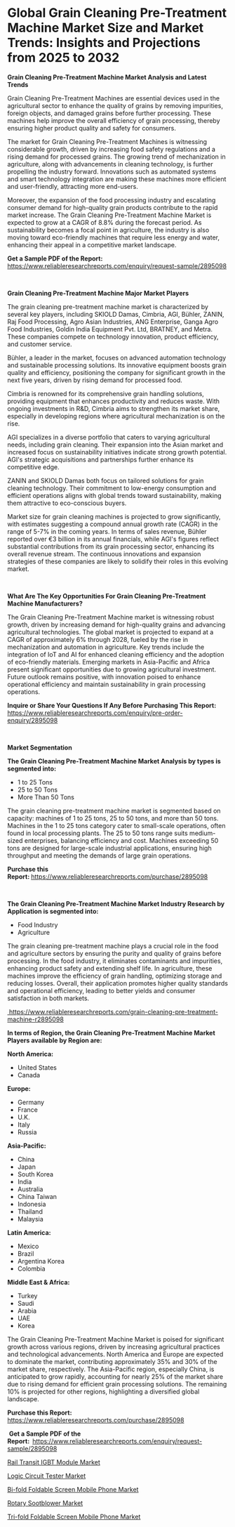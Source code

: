 <p><h1>Global Grain Cleaning Pre-Treatment Machine Market Size and Market Trends: Insights and Projections from 2025 to 2032</h1></p><p><strong>Grain Cleaning Pre-Treatment Machine Market Analysis and Latest Trends</strong></p>
<p><p>Grain Cleaning Pre-Treatment Machines are essential devices used in the agricultural sector to enhance the quality of grains by removing impurities, foreign objects, and damaged grains before further processing. These machines help improve the overall efficiency of grain processing, thereby ensuring higher product quality and safety for consumers. </p><p>The market for Grain Cleaning Pre-Treatment Machines is witnessing considerable growth, driven by increasing food safety regulations and a rising demand for processed grains. The growing trend of mechanization in agriculture, along with advancements in cleaning technology, is further propelling the industry forward. Innovations such as automated systems and smart technology integration are making these machines more efficient and user-friendly, attracting more end-users. </p><p>Moreover, the expansion of the food processing industry and escalating consumer demand for high-quality grain products contribute to the rapid market increase. The Grain Cleaning Pre-Treatment Machine Market is expected to grow at a CAGR of 8.8% during the forecast period. As sustainability becomes a focal point in agriculture, the industry is also moving toward eco-friendly machines that require less energy and water, enhancing their appeal in a competitive market landscape.</p></p>
<p><strong>Get a Sample PDF of the Report:&nbsp;</strong> <a href="https://www.reliableresearchreports.com/enquiry/request-sample/2895098?utm_campaign=11&utm_medium=2&utm_source=Github&utm_content=ia&utm_term=15032025&utm_id=grain-cleaning-pre-treatment-machine">https://www.reliableresearchreports.com/enquiry/request-sample/2895098</a></p>
<p>&nbsp;</p>
<p><strong>Grain Cleaning Pre-Treatment Machine Major Market Players</strong></p>
<p><p>The grain cleaning pre-treatment machine market is characterized by several key players, including SKIOLD Damas, Cimbria, AGI, Bühler, ZANIN, Raj Food Processing, Agro Asian Industries, ANG Enterprise, Ganga Agro Food Industries, Goldin India Equipment Pvt. Ltd, BRATNEY, and Metra. These companies compete on technology innovation, product efficiency, and customer service.</p><p>Bühler, a leader in the market, focuses on advanced automation technology and sustainable processing solutions. Its innovative equipment boosts grain quality and efficiency, positioning the company for significant growth in the next five years, driven by rising demand for processed food.</p><p>Cimbria is renowned for its comprehensive grain handling solutions, providing equipment that enhances productivity and reduces waste. With ongoing investments in R&D, Cimbria aims to strengthen its market share, especially in developing regions where agricultural mechanization is on the rise.</p><p>AGI specializes in a diverse portfolio that caters to varying agricultural needs, including grain cleaning. Their expansion into the Asian market and increased focus on sustainability initiatives indicate strong growth potential. AGI's strategic acquisitions and partnerships further enhance its competitive edge.</p><p>ZANIN and SKIOLD Damas both focus on tailored solutions for grain cleaning technology. Their commitment to low-energy consumption and efficient operations aligns with global trends toward sustainability, making them attractive to eco-conscious buyers.</p><p>Market size for grain cleaning machines is projected to grow significantly, with estimates suggesting a compound annual growth rate (CAGR) in the range of 5-7% in the coming years. In terms of sales revenue, Bühler reported over €3 billion in its annual financials, while AGI's figures reflect substantial contributions from its grain processing sector, enhancing its overall revenue stream. The continuous innovations and expansion strategies of these companies are likely to solidify their roles in this evolving market.</p></p>
<p>&nbsp;</p>
<p><strong>What Are The Key Opportunities For Grain Cleaning Pre-Treatment Machine Manufacturers?</strong></p>
<p><p>The Grain Cleaning Pre-Treatment Machine market is witnessing robust growth, driven by increasing demand for high-quality grains and advancing agricultural technologies. The global market is projected to expand at a CAGR of approximately 6% through 2028, fueled by the rise in mechanization and automation in agriculture. Key trends include the integration of IoT and AI for enhanced cleaning efficiency and the adoption of eco-friendly materials. Emerging markets in Asia-Pacific and Africa present significant opportunities due to growing agricultural investment. Future outlook remains positive, with innovation poised to enhance operational efficiency and maintain sustainability in grain processing operations.</p></p>
<p><strong>Inquire or Share Your Questions If Any Before Purchasing This Report:</strong> <a href="https://www.reliableresearchreports.com/enquiry/pre-order-enquiry/2895098?utm_campaign=11&utm_medium=2&utm_source=Github&utm_content=ia&utm_term=15032025&utm_id=grain-cleaning-pre-treatment-machine">https://www.reliableresearchreports.com/enquiry/pre-order-enquiry/2895098</a></p>
<p>&nbsp;</p>
<p><strong>Market Segmentation</strong></p>
<p><strong>The Grain Cleaning Pre-Treatment Machine Market Analysis by types is segmented into:</strong></p>
<p><ul><li>1 to 25 Tons</li><li>25 to 50 Tons</li><li>More Than 50 Tons</li></ul></p>
<p><p>The grain cleaning pre-treatment machine market is segmented based on capacity: machines of 1 to 25 tons, 25 to 50 tons, and more than 50 tons. Machines in the 1 to 25 tons category cater to small-scale operations, often found in local processing plants. The 25 to 50 tons range suits medium-sized enterprises, balancing efficiency and cost. Machines exceeding 50 tons are designed for large-scale industrial applications, ensuring high throughput and meeting the demands of large grain operations.</p></p>
<p><strong>Purchase this Report:&nbsp;</strong><a href="https://www.reliableresearchreports.com/purchase/2895098?utm_campaign=11&utm_medium=2&utm_source=Github&utm_content=ia&utm_term=15032025&utm_id=grain-cleaning-pre-treatment-machine">https://www.reliableresearchreports.com/purchase/2895098</a></p>
<p>&nbsp;</p>
<p><strong>The Grain Cleaning Pre-Treatment Machine Market Industry Research by Application is segmented into:</strong></p>
<p><ul><li>Food Industry</li><li>Agriculture</li></ul></p>
<p><p>The grain cleaning pre-treatment machine plays a crucial role in the food and agriculture sectors by ensuring the purity and quality of grains before processing. In the food industry, it eliminates contaminants and impurities, enhancing product safety and extending shelf life. In agriculture, these machines improve the efficiency of grain handling, optimizing storage and reducing losses. Overall, their application promotes higher quality standards and operational efficiency, leading to better yields and consumer satisfaction in both markets.</p></p>
<p><a href="https://www.reliableresearchreports.com/grain-cleaning-pre-treatment-machine-r2895098?utm_campaign=11&utm_medium=2&utm_source=Github&utm_content=ia&utm_term=15032025&utm_id=grain-cleaning-pre-treatment-machine">&nbsp;https://www.reliableresearchreports.com/grain-cleaning-pre-treatment-machine-r2895098</a></p>
<p><strong>In terms of Region, the Grain Cleaning Pre-Treatment Machine Market Players available by Region are:</strong></p>
<p>
    <p> <strong> North America: </strong>
        <ul>
            <li>United States</li>
            <li>Canada</li>
        </ul>
        </p> 
    <p> <strong> Europe: </strong>
        <ul>
            <li>Germany</li>
            <li>France</li>
            <li>U.K.</li>
            <li>Italy</li>
            <li>Russia</li>
        </ul>
        </p> 
    <p> <strong> Asia-Pacific: </strong>
        <ul>
            <li>China</li>
            <li>Japan</li>
            <li>South Korea</li>
            <li>India</li>
            <li>Australia</li>
            <li>China Taiwan</li>
            <li>Indonesia</li>
            <li>Thailand</li>
            <li>Malaysia</li>
        </ul>
        </p> 
    <p> <strong> Latin America: </strong>
        <ul>
            <li>Mexico</li>
            <li>Brazil</li>
            <li>Argentina Korea</li>
            <li>Colombia</li>
        </ul>
        </p> 
    <p> <strong> Middle East & Africa: </strong>
        <ul>
            <li>Turkey</li>
            <li>Saudi</li>
            <li>Arabia</li>
            <li>UAE</li>
            <li>Korea</li>
        </ul>
    </p>
    </p>
<p><p>The Grain Cleaning Pre-Treatment Machine Market is poised for significant growth across various regions, driven by increasing agricultural practices and technological advancements. North America and Europe are expected to dominate the market, contributing approximately 35% and 30% of the market share, respectively. The Asia-Pacific region, especially China, is anticipated to grow rapidly, accounting for nearly 25% of the market share due to rising demand for efficient grain processing solutions. The remaining 10% is projected for other regions, highlighting a diversified global landscape.</p></p>
<p><strong>Purchase this Report: </strong><a href="https://www.reliableresearchreports.com/purchase/2895098?utm_campaign=11&utm_medium=2&utm_source=Github&utm_content=ia&utm_term=15032025&utm_id=grain-cleaning-pre-treatment-machine">https://www.reliableresearchreports.com/purchase/2895098</a></p>
<p>&nbsp;<strong>Get a Sample PDF of the Report:&nbsp;&nbsp;</strong><a href="https://www.reliableresearchreports.com/enquiry/request-sample/2895098?utm_campaign=11&utm_medium=2&utm_source=Github&utm_content=ia&utm_term=15032025&utm_id=grain-cleaning-pre-treatment-machine">https://www.reliableresearchreports.com/enquiry/request-sample/2895098</a></p>
<p><strong></strong></p>
<p><p><a href="https://github.com/abbasgwiltke/Market-Research-Report-List-1/blob/main/rail-transit-igbt-module-market.md?utm_campaign=11&utm_medium=2&utm_source=Github&utm_content=ia&utm_term=15032025&utm_id=grain-cleaning-pre-treatment-machine">Rail Transit IGBT Module Market</a></p><p><a href="https://github.com/zappasuccofz/Market-Research-Report-List-1/blob/main/logic-circuit-tester-market.md?utm_campaign=11&utm_medium=2&utm_source=Github&utm_content=ia&utm_term=15032025&utm_id=grain-cleaning-pre-treatment-machine">Logic Circuit Tester Market</a></p><p><a href="https://github.com/tauchzuazoli/Market-Research-Report-List-1/blob/main/bi-fold-foldable-screen-mobile-phone-market.md?utm_campaign=11&utm_medium=2&utm_source=Github&utm_content=ia&utm_term=15032025&utm_id=grain-cleaning-pre-treatment-machine">Bi-fold Foldable Screen Mobile Phone Market</a></p><p><a href="https://github.com/lamlebienz7j/Market-Research-Report-List-1/blob/main/rotary-sootblower-market.md?utm_campaign=11&utm_medium=2&utm_source=Github&utm_content=ia&utm_term=15032025&utm_id=grain-cleaning-pre-treatment-machine">Rotary Sootblower Market</a></p><p><a href="https://github.com/haajipauget/Market-Research-Report-List-1/blob/main/tri-fold-foldable-screen-mobile-phone-market.md?utm_campaign=11&utm_medium=2&utm_source=Github&utm_content=ia&utm_term=15032025&utm_id=grain-cleaning-pre-treatment-machine">Tri-fold Foldable Screen Mobile Phone Market</a></p></p>